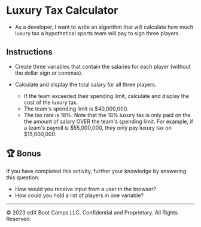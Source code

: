 # Luxury Tax Calculator

* As a developer, I want to write an algorithm that will calculate how much luxury tax a hypothetical sports team will pay to sign three players.

## Instructions

* Create three variables that contain the salaries for each player (without the dollar sign or commas).
  
* Calculate and display the total salary for all three players.
  * If the team exceeded their spending limit, calculate and display the cost of the luxury tax.
  * The team's spending limit is $40,000,000.
  * The tax rate is 18%. Note that the 18% luxury tax is only paid on the the amount of salary OVER the team's spending limit. For example, if a team's payroll is $55,000,000, they only pay luxury tax on $15,000,000.

## 🏆 Bonus

If you have completed this activity,  further your knowledge by answering this question:

* How would you receive input from a user in the browser?
* How could you hold a list of players in one variable?

---

© 2023 edX Boot Camps LLC. Confidential and Proprietary. All Rights Reserved.
